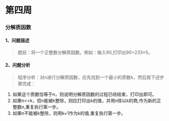 # 第四周  
### 分解质因数 
#### 1、问题描述 
> 题目：将一个正整数分解质因数。例如：输入90,打印出90=2*3*3*5。 

#### 2、问题分析
> 程序分析：对n进行分解质因数，应先找到一个最小的质数k，然后按下述步骤完成： 

1. 如果这个质数恰等于n，则说明分解质因数的过程已经结束，打印出即可。 
2. 如果n<>k，但n能被k整除，则应打印出k的值，并用n除以k的商,作为新的正整数n,重复执行第一步。 
3. 如果n不能被k整除，则用k+1作为k的值,重复执行第一步。